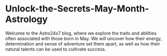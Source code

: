# Unlock-the-Secrets-May-Month-Astrology
Welcome to the Astro24x7 blog, where we explore the traits and abilities often associated with those born in May. We will uncover how their energy, determination and sense of adventure set them apart, as well as how their natural talents can be used to cultivate success.
